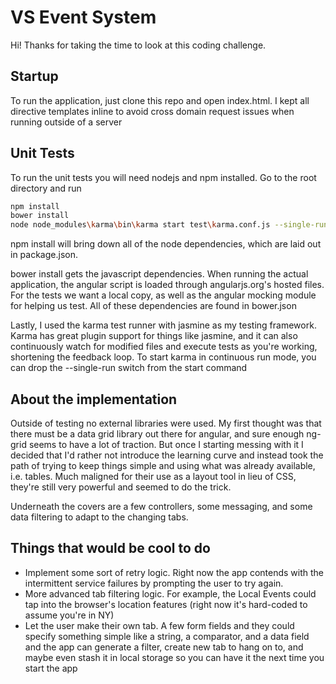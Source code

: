 VS Event System
====================
Hi! Thanks for taking the time to look at this coding challenge.

Startup
--------------------
To run the application, just clone this repo and open index.html.
I kept all directive templates inline to avoid cross domain request issues
when running outside of a server

Unit Tests
--------------------
To run the unit tests you will need nodejs and npm installed.
Go to the root directory and run

```sh
npm install
bower install
node node_modules\karma\bin\karma start test\karma.conf.js --single-run
```

npm install will bring down all of the node dependencies, which are laid out in package.json.

bower install gets the javascript dependencies. When running the actual application, the angular
script is loaded through angularjs.org's hosted files. For the tests we want a local copy, as well
as the angular mocking module for helping us test. 
All of these dependencies are found in bower.json

Lastly, I used the karma test runner with jasmine as my testing framework.
Karma has great plugin support for things like jasmine, and it can also continuously watch for modified files and execute tests as you're working, shortening the feedback loop.
To start karma in continuous run mode, you can drop the --single-run switch from the start command

About the implementation
--------------------
Outside of testing no external libraries were used. My first thought was that there must be a data grid library out there for angular, and sure enough ng-grid seems to have a lot of traction. But once I starting messing with it I decided that I'd rather not introduce the learning curve and instead took the path of trying to keep things simple and using what was already available, i.e. tables.
Much maligned for their use as a layout tool in lieu of CSS, they're still very powerful and seemed to do the trick.

Underneath the covers are a few controllers, some messaging, and some data filtering to adapt to the changing tabs.

Things that would be cool to do
--------------------
  - Implement some sort of retry logic. Right now the app contends with the intermittent service failures by prompting the user to try again.
  - More advanced tab filtering logic. For example, the Local Events could tap into the browser's location features (right now it's hard-coded to assume you're in NY)
  - Let the user make their own tab. A few form fields and they could specify something simple like a string, a comparator, and a data field and the app can generate a filter, create new tab to hang on to, and maybe even stash it in local storage so you can have it the next time you start the app
